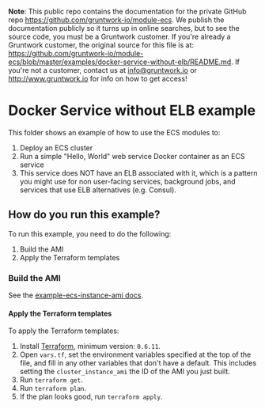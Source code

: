 **Note**: This public repo contains the documentation for the private GitHub repo <https://github.com/gruntwork-io/module-ecs>.
We publish the documentation publicly so it turns up in online searches, but to see the source code, you must be a Gruntwork customer.
If you're already a Gruntwork customer, the original source for this file is at: <https://github.com/gruntwork-io/module-ecs/blob/master/examples/docker-service-without-elb/README.md>.
If you're not a customer, contact us at <info@gruntwork.io> or <http://www.gruntwork.io> for info on how to get access!

# Docker Service without ELB example

This folder shows an example of how to use the ECS modules to:

1. Deploy an ECS cluster
1. Run a simple "Hello, World" web service Docker container as an ECS service
1. This service does NOT have an ELB associated with it, which is a pattern you might use for non user-facing services,
   background jobs, and services that use ELB alternatives (e.g. Consul).

## How do you run this example?

To run this example, you need to do the following:

1. Build the AMI
1. Apply the Terraform templates

### Build the AMI

See the [example-ecs-instance-ami docs](/examples/example-ecs-instance-ami).

#### Apply the Terraform templates

To apply the Terraform templates:

1. Install [Terraform](https://www.terraform.io/), minimum version: `0.6.11`.
1. Open `vars.tf`, set the environment variables specified at the top of the file, and fill in any other variables that
   don't have a default. This includes setting the `cluster_instance_ami` the ID of the AMI you just built.
1. Run `terraform get`.
1. Run `terraform plan`.
1. If the plan looks good, run `terraform apply`.

